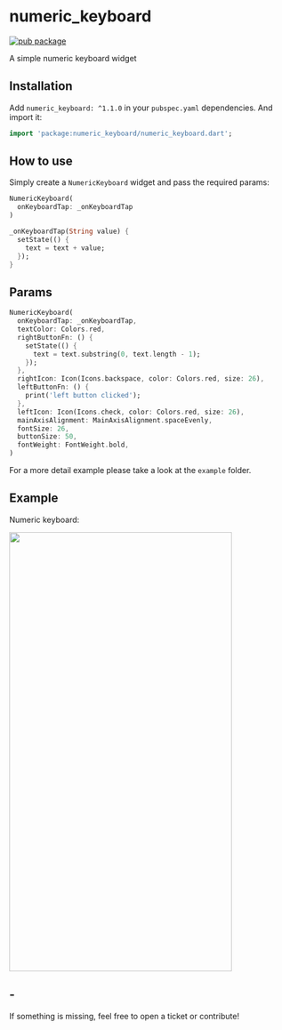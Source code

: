 # numeric_keyboard

[![pub package](https://img.shields.io/pub/v/numeric_keyboard.svg?style=for-the-badge&color=blue)](https://pub.dartlang.org/packages/numeric_keyboard)

A simple numeric keyboard widget

## Installation

Add `numeric_keyboard: ^1.1.0` in your `pubspec.yaml` dependencies. And import it:

```dart
import 'package:numeric_keyboard/numeric_keyboard.dart';
```

## How to use

Simply create a `NumericKeyboard` widget and pass the required params:

```dart
NumericKeyboard(
  onKeyboardTap: _onKeyboardTap
)

_onKeyboardTap(String value) {
  setState(() {
    text = text + value;
  });
}
```

## Params

```dart
NumericKeyboard(
  onKeyboardTap: _onKeyboardTap,
  textColor: Colors.red,
  rightButtonFn: () {
    setState(() {
      text = text.substring(0, text.length - 1);
    });
  },
  rightIcon: Icon(Icons.backspace, color: Colors.red, size: 26),
  leftButtonFn: () {
    print('left button clicked');
  },
  leftIcon: Icon(Icons.check, color: Colors.red, size: 26),
  mainAxisAlignment: MainAxisAlignment.spaceEvenly,
  fontSize: 26,
  buttonSize: 50,
  fontWeight: FontWeight.bold,
)
```

For a more detail example please take a look at the `example` folder.

## Example

Numeric keyboard:

<img src="https://raw.githubusercontent.com/huextrat/numeric_keyboard/master/example/screenshot.png" width="400" height="790">

## -

If something is missing, feel free to open a ticket or contribute!
